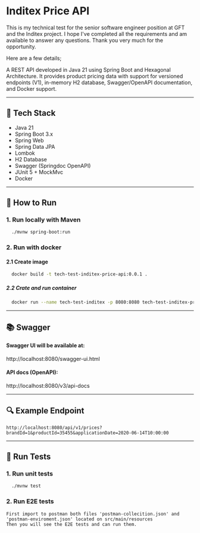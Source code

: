 # Inditex Price API
This is my technical test for the senior software engineer position at GFT and the Inditex project. I hope I've completed all the requirements and am available to answer any questions. Thank you very much for the opportunity.

Here are a few details;

A REST API developed in Java 21 using Spring Boot and Hexagonal Architecture. It provides product pricing data with support for versioned endpoints (V1), in-memory H2 database, Swagger/OpenAPI documentation, and Docker support.

---

## 🧱 Tech Stack

- Java 21
- Spring Boot 3.x
- Spring Web
- Spring Data JPA
- Lombok
- H2 Database
- Swagger (Springdoc OpenAPI)
- JUnit 5 + MockMvc
- Docker

---

## 🚀 How to Run

### 1. Run locally with Maven

```bash
  ./mvnw spring-boot:run
```

### 2. Run with docker
#### 2.1 Create image
```bash
  docker build -t tech-test-inditex-price-api:0.0.1 .
```
##### 2.2 Crate and run container
```bash
  docker run --name tech-test-inditex -p 8080:8080 tech-test-inditex-price-api:0.0.1
```
---
## 📚 Swagger
#### Swagger UI will be available at:
http://localhost:8080/swagger-ui.html

#### API docs (OpenAPI):
http://localhost:8080/v3/api-docs

---
## 🔍 Example Endpoint
```http request
http://localhost:8080/api/v1/prices?brandId=1&productId=35455&applicationDate=2020-06-14T10:00:00
```
---
## 🧪 Run Tests
### 1. Run unit tests
```bash
  ./mvnw test
```
### 2. Run E2E tests

    First import to postman both files 'postman-collecition.json' and 'postman-enviroment.json' located on src/main/resources
    Then you will see the E2E tests and can run them.
